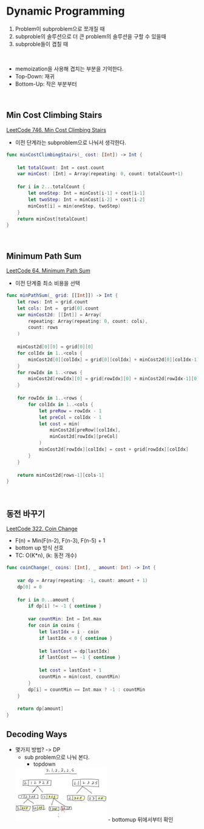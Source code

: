# Dynamic Programming


1. Problem이 subproblem으로 쪼개질 때
2. subproble의 솔루션으로 더 큰 problem의 솔루션을 구할 수 있을때
3. subproble들이 겹칠 때
   
<br>

- memoization을 사용해 겹치는 부분을 기억한다.
- Top-Down: 재귀
- Bottom-Up: 작은 부분부터 

<br>


## Min Cost Climbing Stairs 
[LeetCode 746. Min Cost Climbing Stairs](https://leetcode.com/problems/min-cost-climbing-stairs/description/)
- 이전 단계라는 subproblem으로 나눠서 생각한다.

```swift
func minCostClimbingStairs(_ cost: [Int]) -> Int {

    let totalCount: Int = cost.count
    var minCost: [Int] = Array(repeating: 0, count: totalCount+1)

    for i in 2...totalCount {
        let oneStep: Int = minCost[i-1] + cost[i-1]
        let twoStep: Int = minCost[i-2] + cost[i-2]
        minCost[i] = min(oneStep, twoStep)
    }
    return minCost[totalCount]
}
```

<br>

## Minimum Path Sum
[LeetCode 64. Minimum Path Sum](https://leetcode.com/problems/minimum-path-sum/)
- 이전 단계중 최소 비용을 선택

```swift
func minPathSum(_ grid: [[Int]]) -> Int {
    let rows: Int = grid.count
    let cols: Int =  grid[0].count
    var minCost2d: [[Int]] = Array(
        repeating: Array(repeating: 0, count: cols), 
        count: rows
    )

    minCost2d[0][0] = grid[0][0]
    for colIdx in 1..<cols { 
        minCost2d[0][colIdx] = grid[0][colIdx] + minCost2d[0][colIdx-1]
    }
    for rowIdx in 1..<rows { 
        minCost2d[rowIdx][0] = grid[rowIdx][0] + minCost2d[rowIdx-1][0]
    }
    
    for rowIdx in 1..<rows { 
        for colIdx in 1..<cols { 
            let preRow = rowIdx - 1
            let preCol = colIdx - 1
            let cost = min(
                minCost2d[preRow][colIdx],
                minCost2d[rowIdx][preCol]
            )
            minCost2d[rowIdx][colIdx] = cost + grid[rowIdx][colIdx]
        }
    }

    return minCost2d[rows-1][cols-1]
}
```

<br>

## 동전 바꾸기
[LeetCode 322. Coin Change](https://leetcode.com/problems/coin-change/)

- F(n) = Min(F(n-2), F(n-3), F(n-5) + 1
- bottom up 방식 선호
- TC: O(K*n), (k: 동전 개수)

```swift
func coinChange(_ coins: [Int], _ amount: Int) -> Int {

    var dp = Array(repeating: -1, count: amount + 1)
    dp[0] = 0

    for i in 0...amount { 
        if dp[i] != -1 { continue }

        var countMin: Int = Int.max
        for coin in coins { 
            let lastIdx = i - coin
            if lastIdx < 0 { continue }

            let lastCost = dp[lastIdx]
            if lastCost == -1 { continue }

            let cost = lastCost + 1
            countMin = min(cost, countMin)
        }
        dp[i] = countMin == Int.max ? -1 : countMin
    }
    
    return dp[amount]
}
```

## Decoding Ways

- 몇가지 방법? -> DP
  - sub problem으로 나눠 본다.
    - topdown
  <img src = "/NoCodeProgram/images/ncp_dp_1.jpeg" width = "50%">
    - bottomup
      뒤에서부터 확인